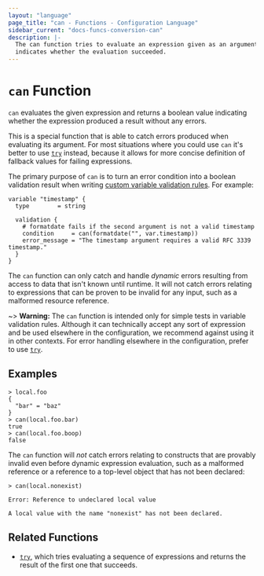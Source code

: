 ```yaml
---
layout: "language"
page_title: "can - Functions - Configuration Language"
sidebar_current: "docs-funcs-conversion-can"
description: |-
  The can function tries to evaluate an expression given as an argument and
  indicates whether the evaluation succeeded.
---
```


# `can` Function

`can` evaluates the given expression and returns a boolean value indicating
whether the expression produced a result without any errors.

This is a special function that is able to catch errors produced when evaluating
its argument. For most situations where you could use `can` it's better to use
[`try`](./try.html) instead, because it allows for more concise definition of
fallback values for failing expressions.

The primary purpose of `can` is to turn an error condition into a boolean
validation result when writing
[custom variable validation rules](/docs/language/values/variables.html#custom-validation-rules).
For example:

```
variable "timestamp" {
  type        = string

  validation {
    # formatdate fails if the second argument is not a valid timestamp
    condition     = can(formatdate("", var.timestamp))
    error_message = "The timestamp argument requires a valid RFC 3339 timestamp."
  }
}
```

The `can` function can only catch and handle _dynamic_ errors resulting from
access to data that isn't known until runtime. It will not catch errors
relating to expressions that can be proven to be invalid for any input, such
as a malformed resource reference.

~> **Warning:** The `can` function is intended only for simple tests in
variable validation rules. Although it can technically accept any sort of
expression and be used elsewhere in the configuration, we recommend against
using it in other contexts. For error handling elsewhere in the configuration,
prefer to use [`try`](./try.html).

## Examples

```
> local.foo
{
  "bar" = "baz"
}
> can(local.foo.bar)
true
> can(local.foo.boop)
false
```

The `can` function will _not_ catch errors relating to constructs that are
provably invalid even before dynamic expression evaluation, such as a malformed
reference or a reference to a top-level object that has not been declared:

```
> can(local.nonexist)

Error: Reference to undeclared local value

A local value with the name "nonexist" has not been declared.
```

## Related Functions

- [`try`](./try.html), which tries evaluating a sequence of expressions and
  returns the result of the first one that succeeds.

